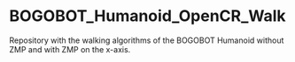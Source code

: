 # BOGOBOT_Humanoid_OpenCR_Walk
Repository with the walking algorithms of the BOGOBOT Humanoid without ZMP and with ZMP on the x-axis.
